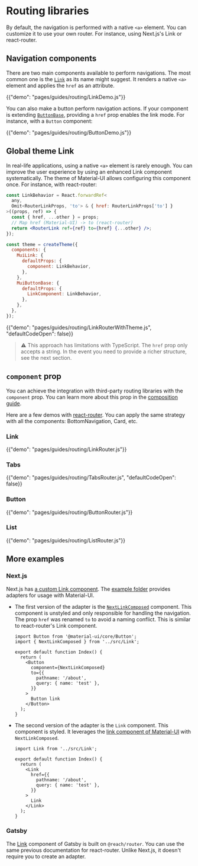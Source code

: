 # Routing libraries

<p class="description">By default, the navigation is performed with a native <code>&lt;a&gt;</code> element. You can customize it to use your own router. For instance, using Next.js's Link or react-router.</p>

## Navigation components

There are two main components available to perform navigations.
The most common one is the [`Link`](/components/link/) as its name might suggest.
It renders a native `<a>` element and applies the `href` as an attribute.

{{"demo": "pages/guides/routing/LinkDemo.js"}}

You can also make a button perform navigation actions.
If your component is extending [`ButtonBase`](/api/button-base/), providing a `href` prop enables the link mode.
For instance, with a `Button` component:

{{"demo": "pages/guides/routing/ButtonDemo.js"}}

## Global theme Link

In real-life applications, using a native `<a>` element is rarely enough.
You can improve the user experience by using an enhanced Link component systematically.
The theme of Material-UI allows configuring this component once.
For instance, with react-router:

```jsx
const LinkBehavior = React.forwardRef<
  any,
  Omit<RouterLinkProps, 'to'> & { href: RouterLinkProps['to'] }
>((props, ref) => {
  const { href, ...other } = props;
  // Map href (Material-UI) -> to (react-router)
  return <RouterLink ref={ref} to={href} {...other} />;
});

const theme = createTheme({
  components: {
    MuiLink: {
      defaultProps: {
        component: LinkBehavior,
      },
    },
    MuiButtonBase: {
      defaultProps: {
        LinkComponent: LinkBehavior,
      },
    },
  },
});
```

{{"demo": "pages/guides/routing/LinkRouterWithTheme.js", "defaultCodeOpen": false}}

> ⚠️ This approach has limitations with TypeScript.
> The `href` prop only accepts a string.
> In the event you need to provide a richer structure, see the next section.

## `component` prop

You can achieve the integration with third-party routing libraries with the `component` prop.
You can learn more about this prop in the [composition guide](/guides/composition/#component-prop).

Here are a few demos with [react-router](https://github.com/ReactTraining/react-router).
You can apply the same strategy with all the components: BottomNavigation, Card, etc.

### Link

{{"demo": "pages/guides/routing/LinkRouter.js"}}

### Tabs

{{"demo": "pages/guides/routing/TabsRouter.js", "defaultCodeOpen": false}}

### Button

{{"demo": "pages/guides/routing/ButtonRouter.js"}}

### List

{{"demo": "pages/guides/routing/ListRouter.js"}}

## More examples

### Next.js

Next.js has [a custom Link component](https://nextjs.org/docs/api-reference/next/link).
The [example folder](https://github.com/mui-org/material-ui/tree/HEAD/examples/nextjs-with-typescript) provides adapters for usage with Material-UI.

- The first version of the adapter is the [`NextLinkComposed`](https://github.com/mui-org/material-ui/tree/HEAD/examples/nextjs-with-typescript/src/Link.tsx) component.
  This component is unstyled and only responsible for handling the navigation.
  The prop `href` was renamed `to` to avoid a naming conflict.
  This is similar to react-router's Link component.

  ```tsx
  import Button from '@material-ui/core/Button';
  import { NextLinkComposed } from '../src/Link';

  export default function Index() {
    return (
      <Button
        component={NextLinkComposed}
        to={{
          pathname: '/about',
          query: { name: 'test' },
        }}
      >
        Button link
      </Button>
    );
  }
  ```

- The second version of the adapter is the `Link` component.
  This component is styled.
  It leverages the [link component of Material-UI](https://material-ui.com/components/links/) with `NextLinkComposed`.

  ```tsx
  import Link from '../src/Link';

  export default function Index() {
    return (
      <Link
        href={{
          pathname: '/about',
          query: { name: 'test' },
        }}
      >
        Link
      </Link>
    );
  }
  ```

### Gatsby

The [Link](https://www.gatsbyjs.com/docs/linking-between-pages/) component of Gatsby is built on `@reach/router`.
You can use the same previous documentation for react-router.
Unlike Next.js, it doesn't require you to create an adapter.
